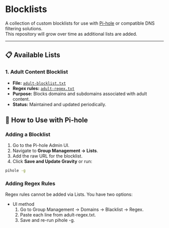 # Blocklists

A collection of custom blocklists for use with [Pi-hole](https://pi-hole.net/) or compatible DNS filtering solutions.  
This repository will grow over time as additional lists are added.  

---

## 📋 Available Lists

### 1. Adult Content Blocklist
- **File:** [`adult-blocklist.txt`](adult-blocklist.txt)  
- **Regex rules:** [`adult-regex.txt`](adult-regex.txt)  
- **Purpose:** Blocks domains and subdomains associated with adult content.
- **Status:** Maintained and updated periodically.  

## 🚀 How to Use with Pi-hole

### Adding a Blocklist
1. Go to the Pi-hole Admin UI.
2. Navigate to **Group Management → Lists**.
3. Add the raw URL for the blocklist.
4. Click **Save and Update Gravity** or run:
 ```bash
 pihole -g
 ```

### Adding Regex Rules
Regex rules cannot be added via Lists. You have two options:
- UI method
    1. Go to Group Management → Domains → Blacklist → Regex.
    2. Paste each line from adult-regex.txt.
    3. Save and re-run pihole -g.